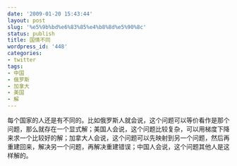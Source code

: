 ```yaml
---
date: '2009-01-20 15:43:44'
layout: post
slug: '%e5%9b%bd%e6%83%85%e4%b8%8d%e5%90%8c'
status: publish
title: 国情不同
wordpress_id: '448'
categories:
- twitter
tags:
- 中国
- 俄罗斯
- 加拿大
- 美国
- 解
---
```


每个国家的人还是有不同的。比如俄罗斯人就会说，这个问题可以等价看作是那个问题，那么就存在一个显式解；美国人会说，这个问题比较复杂，可以用梯度下降来求一个比较好的解；加拿大人会说，这个问题可以先映射到另一个问题，然后再重建回来，解决另一个问题，再解决重建错误；中国人会说，这个问题其他人是这样解的。
